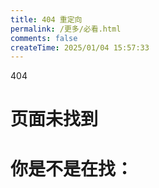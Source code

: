 ```yaml
---
title: 404 重定向
permalink: /更多/必看.html
comments: false
createTime: 2025/01/04 15:57:33
---
```


<div data-v-2ca0decb="" class="vp-not-found"><p data-v-2ca0decb="" class="code">404</p>
<h1 data-v-2ca0decb="" class="title">页面未找到</h1></div>

# 你是不是在找：

<LinkCard title="必看-非开源.html" icon="mingcute:navigation-line" href="/必看-非开源.html" description="重定向 新页面" />
<LinkCard title="全部链接页" icon="mingcute:link-2-line" href="/链接.html" />

